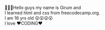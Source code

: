 👋👋👋Hello guys my name is Girum and 
<br>
I learned html and css from freecodecamp.org.
<br>
I am  16 yrs old 😲😲😲😲
<br>
I love ♥CODING♥
<br>
